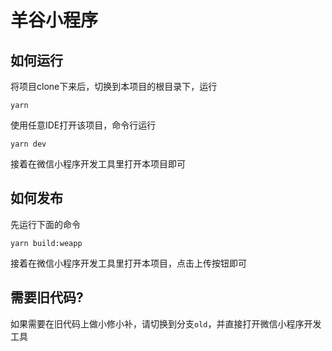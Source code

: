 # 羊谷小程序

## 如何运行

将项目clone下来后，切换到本项目的根目录下，运行

```shell
yarn
```

使用任意IDE打开该项目，命令行运行

```shell
yarn dev
```

接着在微信小程序开发工具里打开本项目即可

## 如何发布

先运行下面的命令

```shell
yarn build:weapp
```

接着在微信小程序开发工具里打开本项目，点击上传按钮即可

## 需要旧代码?

如果需要在旧代码上做小修小补，请切换到分支`old`，并直接打开微信小程序开发工具
